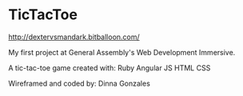 TicTacToe
=========
http://dextervsmandark.bitballoon.com/

My first project at General Assembly's Web Development Immersive.

A tic-tac-toe game created with:
  Ruby
  Angular JS
  HTML
  CSS

Wireframed and coded by: Dinna Gonzales
